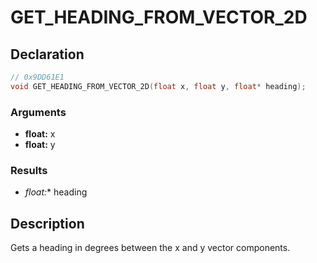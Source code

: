 # GET_HEADING_FROM_VECTOR_2D

## Declaration
```cpp
// 0x9DD61E1
void GET_HEADING_FROM_VECTOR_2D(float x, float y, float* heading);
```

### Arguments
- **float:** x
- **float:** y

### Results
- **float*:** heading

## Description
Gets a heading in degrees between the x and y vector components.
